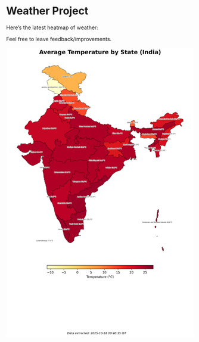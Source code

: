 # Weather Project

Here’s the latest heatmap of weather:

Feel free to leave feedback/improvements.

![India Heatmap](docs/assets/india_heatmap.png?v=F294AE)
